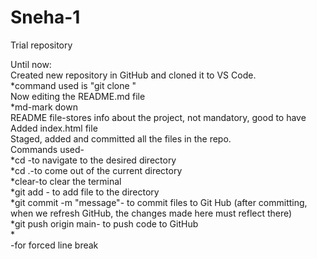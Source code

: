 # Sneha-1
Trial repository

Until now:<br>
Created new repository in GitHub and cloned it to VS Code.<br>
*command used is "git clone <url>"<br>
Now editing the README.md file<br>
*md-mark down<br>
README file-stores info about the project, not mandatory, good to have<br>
Added index.html file<br>
Staged, added and committed all the files in the repo.<br>
Commands used- <br>
*cd <name of directory>-to navigate to the desired directory<br>
*cd .-to come out of the current directory<br>
*clear-to clear the terminal<br>
*git add <file name>- to add file to the directory<br>
*git commit -m "message"- to commit files to Git Hub (after committing, when we refresh GitHub, the changes made here must reflect there)<br>
*git push origin main- to push code to GitHub<br>
*<br>-for forced line break<br>

